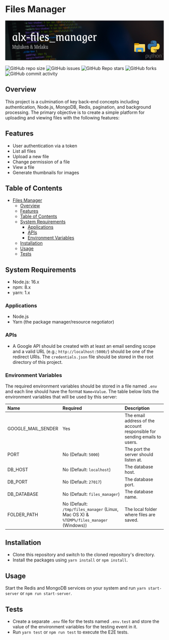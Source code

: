# Files Manager
![banner](img/banner.png)

![GitHub repo size](https://img.shields.io/github/repo-size/MulukenMathewos/alx-files_manager)
![GitHub issues](https://img.shields.io/github/issues/MulukenMathewos/alx-files_manager)
![GitHub Repo stars](https://img.shields.io/github/stars/MulukenMathewos/alx-files_manager?logo=github&style=flat)
![GitHub forks](https://img.shields.io/github/forks/MulukenMathewos/alx-files_manager?logo=github&style=falt)
![GitHub commit activity](https://img.shields.io/github/commit-activity/m/MulukenMathewos/alx-files_manager?logo=github)

## Overview
This project is a culmination of key back-end concepts including authentication, Node.js, MongoDB, Redis, pagination, and background processing. The primary objective is to create a simple platform for uploading and viewing files with the following features:

## Features
- User authentication via a token
- List all files
- Upload a new file
- Change permission of a file
- View a file
- Generate thumbnails for images

## Table of Contents
- [Files Manager](#files-manager)
  - [Overview](#overview)
  - [Features](#features)
  - [Table of Contents](#table-of-contents)
  - [System Requirements](#system-requirements)
    - [Applications](#applications)
    - [APIs](#apis)
    - [Environment Variables](#environment-variables)
  - [Installation](#installation)
  - [Usage](#usage)
  - [Tests](#tests)

## System Requirements
- Node.js: 16.x
- npm: 8.x
- yarn: 1.x

### Applications

+ Node.js
+ Yarn (the package manager/resource negotiator)

### APIs

+ A Google API should be created with at least an email sending scope and a valid URL (e.g.; `http://localhost:5000/`) should be one of the redirect URIs. The `credentials.json` file should be stored in the root directory of this project.

### Environment Variables

The required environment variables should be stored in a file named `.env` and each line should have the format `Name=Value`. The table below lists the environment variables that will be used by this server:

| Name | Required | Description |
|:-|:-|:-|
| GOOGLE_MAIL_SENDER | Yes | The email address of the account responsible for sending emails to users. |
| PORT | No (Default: `5000`)| The port the server should listen at. |
| DB_HOST | No (Default: `localhost`)| The database host. |
| DB_PORT | No (Default: `27017`)| The database port. |
| DB_DATABASE | No (Default: `files_manager`)| The database name. |
| FOLDER_PATH | No (Default: `/tmp/files_manager` (Linux, Mac OS X) & `%TEMP%/files_manager` (Windows)) | The local folder where files are saved. |

## Installation

+ Clone this repository and switch to the cloned repository's directory.
+ Install the packages using `yarn install` or `npm install`.

## Usage

Start the Redis and MongoDB services on your system and run `yarn start-server` or `npm run start-server`.

## Tests

+ Create a separate `.env` file for the tests named `.env.test` and store the value of the environment variables for the testing event in it.
+ Run `yarn test` or `npm run test` to execute the E2E tests.
